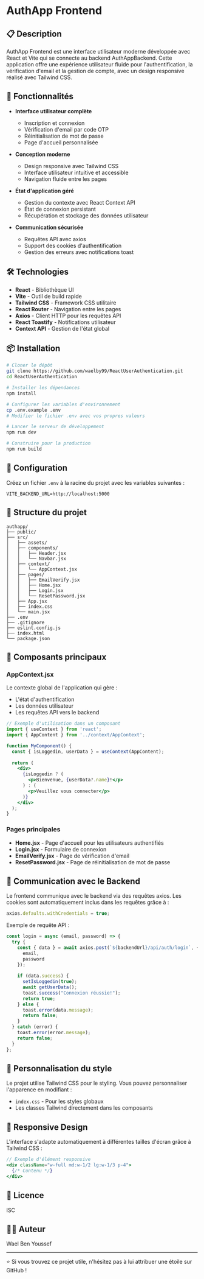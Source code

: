 # AuthApp Frontend

## 📋 Description
AuthApp Frontend est une interface utilisateur moderne développée avec React et Vite qui se connecte au backend AuthAppBackend. Cette application offre une expérience utilisateur fluide pour l'authentification, la vérification d'email et la gestion de compte, avec un design responsive réalisé avec Tailwind CSS.

## 🚀 Fonctionnalités

- **Interface utilisateur complète**
  - Inscription et connexion
  - Vérification d'email par code OTP
  - Réinitialisation de mot de passe
  - Page d'accueil personnalisée

- **Conception moderne**
  - Design responsive avec Tailwind CSS
  - Interface utilisateur intuitive et accessible
  - Navigation fluide entre les pages

- **État d'application géré**
  - Gestion du contexte avec React Context API
  - État de connexion persistant
  - Récupération et stockage des données utilisateur

- **Communication sécurisée**
  - Requêtes API avec axios
  - Support des cookies d'authentification
  - Gestion des erreurs avec notifications toast

## 🛠️ Technologies

- **React** - Bibliothèque UI
- **Vite** - Outil de build rapide
- **Tailwind CSS** - Framework CSS utilitaire
- **React Router** - Navigation entre les pages
- **Axios** - Client HTTP pour les requêtes API
- **React Toastify** - Notifications utilisateur
- **Context API** - Gestion de l'état global

## 📦 Installation

```bash
# Cloner le dépôt
git clone https://github.com/waelby99/ReactUserAuthentication.git
cd ReactUserAuthentication

# Installer les dépendances
npm install

# Configurer les variables d'environnement
cp .env.example .env
# Modifier le fichier .env avec vos propres valeurs

# Lancer le serveur de développement
npm run dev

# Construire pour la production
npm run build
```

## 🔧 Configuration

Créez un fichier `.env` à la racine du projet avec les variables suivantes :

```env
VITE_BACKEND_URL=http://localhost:5000
```

## 📁 Structure du projet

```
authapp/
├── public/
├── src/
│   ├── assets/
│   ├── components/
│   │   ├── Header.jsx
│   │   └── Navbar.jsx
│   ├── context/
│   │   └── AppContext.jsx
│   ├── pages/
│   │   ├── EmailVerify.jsx
│   │   ├── Home.jsx
│   │   ├── Login.jsx
│   │   └── ResetPassword.jsx
│   ├── App.jsx
│   ├── index.css
│   └── main.jsx
├── .env
├── .gitignore
├── eslint.config.js
├── index.html
└── package.json
```

## 🧩 Composants principaux

### AppContext.jsx

Le contexte global de l'application qui gère :
- L'état d'authentification
- Les données utilisateur
- Les requêtes API vers le backend

```jsx
// Exemple d'utilisation dans un composant
import { useContext } from 'react';
import { AppContent } from '../context/AppContext';

function MyComponent() {
  const { isLoggedin, userData } = useContext(AppContent);
  
  return (
    <div>
      {isLoggedin ? (
        <p>Bienvenue, {userData?.name}!</p>
      ) : (
        <p>Veuillez vous connecter</p>
      )}
    </div>
  );
}
```

### Pages principales

- **Home.jsx** - Page d'accueil pour les utilisateurs authentifiés
- **Login.jsx** - Formulaire de connexion
- **EmailVerify.jsx** - Page de vérification d'email
- **ResetPassword.jsx** - Page de réinitialisation de mot de passe

## 🔐 Communication avec le Backend

Le frontend communique avec le backend via des requêtes axios. Les cookies sont automatiquement inclus dans les requêtes grâce à :

```jsx
axios.defaults.withCredentials = true;
```

Exemple de requête API :

```jsx
const login = async (email, password) => {
  try {
    const { data } = await axios.post(`${backendUrl}/api/auth/login`, {
      email,
      password
    });
    
    if (data.success) {
      setIsLoggedin(true);
      await getUserData();
      toast.success("Connexion réussie!");
      return true;
    } else {
      toast.error(data.message);
      return false;
    }
  } catch (error) {
    toast.error(error.message);
    return false;
  }
};
```

## 🎨 Personnalisation du style

Le projet utilise Tailwind CSS pour le styling. Vous pouvez personnaliser l'apparence en modifiant :

- `index.css` - Pour les styles globaux
- Les classes Tailwind directement dans les composants

## 📱 Responsive Design

L'interface s'adapte automatiquement à différentes tailles d'écran grâce à Tailwind CSS :

```jsx
// Exemple d'élément responsive
<div className="w-full md:w-1/2 lg:w-1/3 p-4">
  {/* Contenu */}
</div>
```

## 📄 Licence

ISC

## 👨‍💻 Auteur

Wael Ben Youssef

---

⭐ Si vous trouvez ce projet utile, n'hésitez pas à lui attribuer une étoile sur GitHub !
